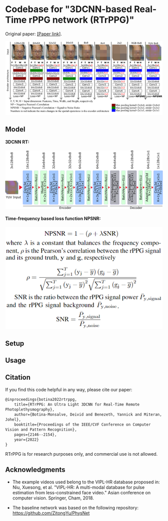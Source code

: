 # Codebase for "3DCNN-based Real-Time rPPG network (RTrPPG)"

Original paper: [\[Paper link\]](https://drive.google.com/file/d/1lLTerHpAx0w3Xg2QxZCuI6wAxpuC0TCH/view?usp=sharing). 

![](media/Experiments.png)

## Model

#### 3DCNN RT:

![](media/Architecture.png)

#### Time-frequency based loss function NPSNR:

![](media/NPSNR.png)


## Setup

## Usage

## Citation

If you find this code helpful in any way, please cite our paper:

    @inproceedings{botina2022rtrppg,
        title={RTrPPG: An Ultra Light 3DCNN for Real-Time Remote Photoplethysmography},
        author={Botina-Monsalve, Deivid and Benezeth, Yannick and Miteran, Johel},
        booktitle={Proceedings of the IEEE/CVF Conference on Computer Vision and Pattern Recognition},
        pages={2146--2154},
        year={2022}
    }

RTrPPG is for research purposes only, and commercial use is not allowed.

## Acknowledgments

- The example videos used belong to the VIPL-HR database proposed in: Niu, Xuesong, et al. "VIPL-HR: A multi-modal database for pulse estimation from less-constrained face video." Asian conference on computer vision. Springer, Cham, 2018.

- The baseline network was based on the following repository: https://github.com/ZitongYu/PhysNet

